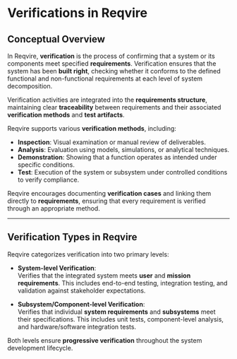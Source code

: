 # Verifications in Reqvire

## Conceptual Overview

In Reqvire, **verification** is the process of confirming that a system or its components meet specified **requirements**. Verification ensures that the system has been **built right**, checking whether it conforms to the defined functional and non-functional requirements at each level of system decomposition.

Verification activities are integrated into the **requirements structure**, maintaining clear **traceability** between requirements and their associated **verification methods** and **test artifacts**.

Reqvire supports various **verification methods**, including:

- **Inspection**: Visual examination or manual review of deliverables.
- **Analysis**: Evaluation using models, simulations, or analytical techniques.
- **Demonstration**: Showing that a function operates as intended under specific conditions.
- **Test**: Execution of the system or subsystem under controlled conditions to verify compliance.

Reqvire encourages documenting **verification cases** and linking them directly to **requirements**, ensuring that every requirement is verified through an appropriate method.

---

## Verification Types in Reqvire

Reqvire categorizes verification into two primary levels:

- **System-level Verification**:  
  Verifies that the integrated system meets **user** and **mission requirements**. This includes end-to-end testing, integration testing, and validation against stakeholder expectations.

- **Subsystem/Component-level Verification**:  
  Verifies that individual **system requirements** and **subsystems** meet their specifications. This includes unit tests, component-level analysis, and hardware/software integration tests.

Both levels ensure **progressive verification** throughout the system development lifecycle.


